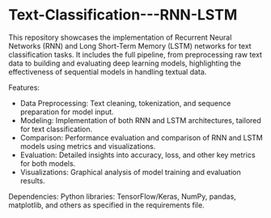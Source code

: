 # Text-Classification---RNN-LSTM
This repository showcases the implementation of Recurrent Neural Networks (RNN) and Long Short-Term Memory (LSTM) networks for text classification tasks. It includes the full pipeline, from preprocessing raw text data to building and evaluating deep learning models, highlighting the effectiveness of sequential models in handling textual data.

Features:
 * Data Preprocessing: Text cleaning, tokenization, and sequence preparation for model input.
 * Modeling: Implementation of both RNN and LSTM architectures, tailored for text classification.
 * Comparison: Performance evaluation and comparison of RNN and LSTM models using metrics and visualizations.
 * Evaluation: Detailed insights into accuracy, loss, and other key metrics for both models.
 * Visualizations: Graphical analysis of model training and evaluation results.

Dependencies:
    Python libraries: TensorFlow/Keras, NumPy, pandas, matplotlib, and others as specified in the requirements file.
